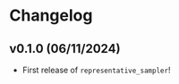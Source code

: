 # Changelog

<!--next-version-placeholder-->

## v0.1.0 (06/11/2024)

- First release of `representative_sampler`!